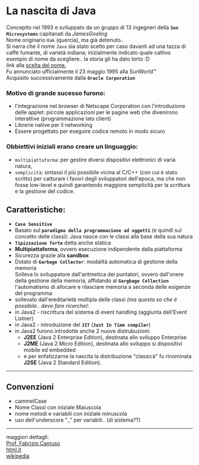 # La nascita di Java
Concepito nel 1993 e sviluppato da un gruppo di 13 ingegneri della **`Sun Microsystems`** capitanati da $James Gosling$  
Nome originario `Oak` (quercia), ma già detenuto..  
Si narra che il nome `Java` sia stato scelto per caso davanti ad una tazza di caffè fumante, di varietà indiana; inizialmente indicato quale cattivo esempio di nome da scegliere.. la storia gli ha dato torto :D  
link alla [scelta del nome.](https://www.infoworld.com/article/2077265/so-why-did-they-decide-to-call-it-java.html)  
Fu annunciato ufficialmente il 23 maggio 1995 alla SunWorld™   
Acquisito successivamente dalla **`Oracle Corporation`**  

### Motivo di grande sucesso furono:
- l'integrazione nel browser di Netscape Corporation con l'introduzione delle applet: piccole applicazioni per le pagine web che divenirono interattive (programmazione lato client)
- Librerie native per il networking
- Essere progettato per eseguire codice remoto in modo sicuro

### Obbiettivi iniziali erano creare un linguaggio:
- `multipiattaforma`: per gestire diversi dispositivi elettronici di varia natura,
- `semplicità`: sintassi il più possibile vicina al C/C++ (con cui è stato scritto) per catturare i favori degli sviluppatori dell'epoca, ma che non fosse low-level e quindi garantendo maggiore semplicità per la scrittura e la gestione del codice.

## Caratteristiche:
- **`Case Sensitive`**
- Basato sul **`paradigma della programmazione ad oggetti`** (e quindi sul concetto delle classi): Java nasce con le classi alla base della sua natura
- **`Tipizzazione forte`** detta anche statica
- **Multipiattaforma**, ovvero esecuzione indipendente dalla piattaforma
- Sicurezza grazie alla **sandbox**
- Dotato di **`Garbage Collector`**: modalità automatica di gestione della memoria  
    Solleva lo sviluppatore dall'aritmetica dei puntatori, ovvero dall'onere della gestione della memoria, affidando al **`Gargbage Collection`** l'automatismo di allocare e rilasciare memoria a seconda delle esigenze del programma
- sollevato dall'ereditarietà multipla delle classi _(ma questa so che è possibile.. devo fare ricerche)_:
- in Java2 - riscrittura del sistema di event handling (aggiunta dell'Event Listner)
- in Java2 - introduzione del **`JIT`** (**`Just In Time compiler`**)
- in Java2 furono introdotte anche 2 nuove distrubuzioni:
    - **J2EE** (Java 2 Enterprise Edition), destinata allo sviluppo Enterprise
    - **J2ME** (Java 2 Micro Edition), destinata allo sviluppo si dispositivi mobile ed embedded
    - e per enfatizzarne la nascita la distribuzione "classicà" fu rinominata **J2SE** (Java 2 Standard Edition). 

---
## Convenzioni
- cammelCase
- Nome Classi con iniziale Maiuscola
- nome metodi e variabili con iniziale minuscola
- uso dell'underscore "_" per variabili.. (di sistema??)

---
maggiori dettagli:  
[Prof. Fabrizio Camuso](https://www.youtube.com/watch?v=7PGPLqFpDMc&list=PL0qAPtx8YtJe2dpE7di4aPJwrQuRD6IDD)  
[html.it](https://www.html.it/pag/15096/introduzione-a-java/)  
[wikipedia](https://it.wikipedia.org/wiki/Java_(linguaggio_di_programmazione))